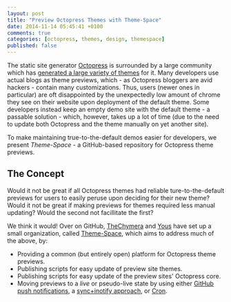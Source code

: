 ```yaml
---
layout: post
title: "Preview Octopress Themes with Theme-Space"
date: 2014-11-14 05:45:41 +0100
comments: true
categories: [octopress, themes, design, themespace]
published: false
---
```


The static site generator [Octopress](http://octopress.org/) is surrounded by a large community which has [generated a large variety of themes](https://github.com/imathis/octopress/wiki/3rd-Party-Octopress-Themes) for it.
Many developers use actual blogs as theme previews, which - as Octopress bloggers are avid hackers - contain many customizations.
Thus, users (newer ones in particular) are oft disappointed by the unexpectedly low amount of chrome they see on their website upon deployment of the default theme.
Some developers instead keep an empty demo site with the default theme - a passable solution - which, however, takes up a lot of time (due to the need to update both Octopress and the theme manually on yet another site).

To make maintaining true-to-the-default demos easier for developers, we present *Theme-Space* - a GitHub-based repository for Octopress theme previews.

## The Concept

Would it not be great if all Octopress themes had reliable ture-to-the-default previews for users to easily peruse upon deciding for their new theme?
Would it not be great if making previews for themes required less manual updating?
Would the second not facillitate the first?

We think it would!
Over on GitHub, [TheChymera](https://github.com/TheChymera) and [Yous](https://github.com/yous) have set up a small organization, called [Theme-Space](https://github.com/themespace), which aims to address much of the above, by:

* Providing a common (but entirely open) platform for Octopress theme previews.
* Publishing scripts for easy update of preview site themes.
* Publishing scripts for easy update of the preview sites' Octopress core.
* Moving previews to a *live* or pseudo-live state by using either [GitHub push notifications](https://help.github.com/articles/receiving-email-notifications-for-pushes-to-a-repository/), a [sync+inotify approach](http://chymeric.eu/blog/2014/10/17/remote-octopress-blogging/), or [Cron](http://en.wikipedia.org/wiki/Cron).
